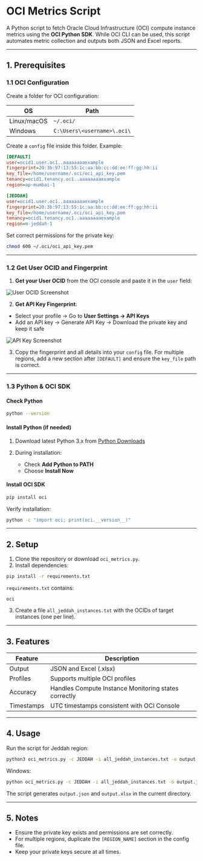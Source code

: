 
# OCI Metrics Script

A Python script to fetch Oracle Cloud Infrastructure (OCI) compute instance metrics using the **OCI Python SDK**. While OCI CLI can be used, this script automates metric collection and outputs both JSON and Excel reports.

---

## 1. Prerequisites

### 1.1 OCI Configuration

Create a folder for OCI configuration:

| OS | Path |
|----|------|
| Linux/macOS | `~/.oci/` |
| Windows | `C:\Users\<username>\.oci\` |

Create a `config` file inside this folder. Example:

```ini
[DEFAULT]
user=ocid1.user.oc1..aaaaaaaaexample
fingerprint=20:3b:97:13:55:1c:aa:bb:cc:dd:ee:ff:gg:hh:ii
key_file=/home/username/.oci/oci_api_key.pem
tenancy=ocid1.tenancy.oc1..aaaaaaaaexample
region=ap-mumbai-1 

[JEDDAH]
user=ocid1.user.oc1..aaaaaaaaexample   
fingerprint=20:3b:97:13:55:1c:aa:bb:cc:dd:ee:ff:gg:hh:ii 
key_file=/home/username/.oci/oci_api_key.pem
tenancy=ocid1.tenancy.oc1..aaaaaaaaexample
region=m-jeddah-1 
````

Set correct permissions for the private key:

```bash
chmod 600 ~/.oci/oci_api_key.pem
```

---

### 1.2 Get User OCID and Fingerprint

1. **Get your User OCID** from the OCI console and paste it in the `user` field:

![User OCID Screenshot](https://github.com/user-attachments/assets/d8a10bb6-2fd9-4f11-9d31-d164c77c1562)

2. **Get API Key Fingerprint**:

* Select your profile → Go to **User Settings → API Keys**
* Add an API key → Generate API Key → Download the private key and keep it safe

![API Key Screenshot](https://github.com/user-attachments/assets/76fbd73c-878a-4e51-a6ea-fa390de0265a)

3. Copy the fingerprint and all details into your `config` file. For multiple regions, add a new section after `[DEFAULT]` and ensure the `key_file` path is correct.

---

### 1.3 Python & OCI SDK

#### Check Python

```bash
python --version
```

#### Install Python (if needed)

1. Download latest Python 3.x from [Python Downloads](https://www.python.org/downloads/)
2. During installation:

   * Check **Add Python to PATH**
   * Choose **Install Now**

#### Install OCI SDK

```bash
pip install oci
```

Verify installation:

```bash
python -c "import oci; print(oci.__version__)"
```

---

## 2. Setup

1. Clone the repository or download `oci_metrics.py`.
2. Install dependencies:

```bash
pip install -r requirements.txt
```

`requirements.txt` contains:

```
oci
```

3. Create a file `all_jeddah_instances.txt` with the OCIDs of target instances (one per line).

---

## 3. Features

| Feature    | Description                                          |
| ---------- | ---------------------------------------------------- |
| Output     | JSON and Excel (.xlsx)                               |
| Profiles   | Supports multiple OCI profiles                       |
| Accuracy   | Handles Compute Instance Monitoring states correctly |
| Timestamps | UTC timestamps consistent with OCI Console           |

---

## 4. Usage

Run the script for Jeddah region:

```bash
python3 oci_metrics.py -c JEDDAH -i all_jeddah_instances.txt -o output.json -x output.xlsx
```

Windows:

```cmd
python oci_metrics.py -c JEDDAH -i all_jeddah_instances.txt -o output.json -x output.xlsx
```

The script generates `output.json` and `output.xlsx` in the current directory.

---

## 5. Notes

* Ensure the private key exists and permissions are set correctly.
* For multiple regions, duplicate the `[REGION_NAME]` section in the config file.
* Keep your private keys secure at all times.


